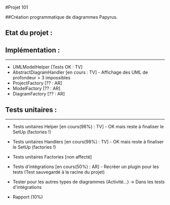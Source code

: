 #Projet 101

##Création programmatique de diagrammes Papyrus.

Etat du projet :
----------------

Implémentation :
----------------
----------------

+ UMLModelHelper		[Tests OK : TV]
+ AbstractDiagramHandler	[en cours : TV] - Affichage des UML de profondeur > 3 impossibles
+ ProjectFactory  		[?? : AR] 
+ ModelFactory 			[?? : AR]
+ DiagramFactory 		[?? : AR]


Tests unitaires :
-----------------
-----------------
+ Tests unitaires Helper	[en cours(98%) : TV] - OK mais reste à finaliser le SetUp (factories !)
+ Tests unitaires Handlers	[en cours(98%) : TV] - OK mais reste à finaliser le SetUp (factories !)
+ Tests unitaires Factories	[non affecté]

+ Tests d'intégrations		[en cours(50%) : AR] - Recrèer un plugin pour les tests (Test sauvegardé à la racine du projet)
+ Tester pour les autres types de diagrammes (Activité...) -> Dans les tests d'intégrations


+ Rapport (10%)